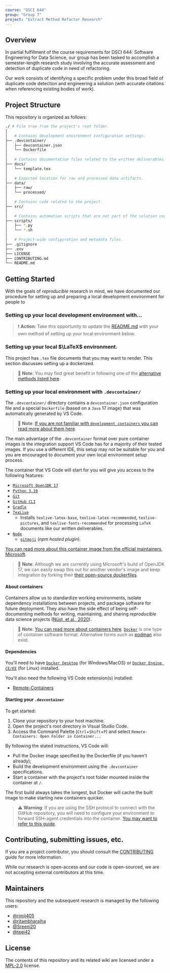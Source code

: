 ```yaml
---
course: "DSCI 644"
group: "Group 7"
project: "Extract Method Refactor Research"
---
```


## Overview

In partial fulfillment of the course requirements for DSCI 644: Software Engineering for Data Science, our group has been tasked to accomplish a semester-length research study involving the accurate assessment and detection of duplicate code in need of refactoring.

Our work consists of identifying a specific problem under this broad field of duplicate code detection and engineering a solution (with accurate citations when referencing existing bodies of work).

## Project Structure

This repository is organized as follows:

```bash
./ # File tree from the project's root folder.
│
│   # Contains development environment configuration settings.
├── .devcontainer/ 
│   ├── devcontainer.json
│   └── Dockerfile
│
│   # Contains documentation files related to the written deliverables.
├── docs/
│   └── template.tex
│
│   # Expected location for raw and processed data artifacts.
├── data/
│   ├── raw/
│   └── processed/
│
│   # Contains code related to the project.
├── src/
│
│   # Contains automation scripts that are not part of the solution code.
├── scripts/
│   ├── *.py
│   └── *.sh
│
│   # Project-wide configuration and metadata files.
├── .gitignore
├── .env
├── LICENSE
├── CONTRIBUTING.md
└── README.md
```

## Getting Started

With the goals of *reproducible* research in mind, we have documented our procedure for setting up and preparing a local development environment for people to 


### Setting up your local development environment with...

> :exclamation: **Action**: Take this opportunity to update the [README.md](#) with your own method of setting up your local environment below.




### Setting up your local $\LaTeX$ environment.

This project has `.tex` file documents that you may want to render. This section discusses setting up a dockerized.



> :memo: **Note**: You may find great benefit in following one of the [alternative methods listed here](https://towardsdatascience.com/three-ways-to-create-dockernized-latex-environment-2534163ee0c4#3fca).

### Setting up your local environment with `.devcontainer/`

The `.devcontainer/` directory contains a `devcontainer.json` configuration file and a special `Dockerfile` (based on a `Java` 17 image) that was automatically generated by VS Code.

> :memo: **Note**: [If you are not familiar with `development containers` you can read more about them here][.devcontainer].

The main advantage of the `.devcontainer` format over pure container images is the integration support VS Code has for a majority of their tested images. If you use a different IDE, this setup may not be suitable for you and you are encouraged to document your own local environment setup process.

The container that VS Code will start for you will give you access to the following features:

- [`Microsoft OpenJDK 17`][java17]
- [`Python 3.10`][python310]
- [`Git`][gitscm]
- [`GitHub CLI`][github.cli]
- [`Gradle`][gradle]
- [`TexLive`](https://www.tug.org/texlive/)
  - Installs `texlive-latex-base`, `texlive-latex-recommended`, `texlive-pictures`, and `texlive-fonts-recommended` for processing `LaTeX` documents like our written deliverables.
- [`Node`][node]
  - [`gitmoji`](https://gitmoji.dev/) (*npm hosted plugin*).

[You can read more about this container image from the official maintainers, Microsoft][java.container].

> :memo: **Note**: Although we are currently using Microsoft's build of OpenJDK 17, we can easily swap this out for another vendor's image and keep integration by forking their [their open-source dockerfiles](https://github.com/microsoft/vscode-dev-containers/blob/main/containers/java/.devcontainer/base.Dockerfile).

#### About containers

Containers allow us to standardize working environments, isolate dependency installations between projects, and package software for future deployment. They also have the side effect of being self-documenting methods for writing, maintaining, and sharing _reproducible_ data science projects ([Nüst, et al., 2020][writing.dockerfiles]).

> :memo: **Note**: [You can read more about containers here][.containers]. [`Docker`][docker] is one type of container software format. Alternative forms such as [podman][podman.io] also exist.

#### Dependencies

You'll need to have [`Docker Desktop`](https://www.docker.com/products/docker-desktop) (for Windows/MacOS) or [`Docker Engine CE/EE`](https://hub.docker.com/search?offering=community&operating_system=linux&q=&type=edition) (for Linux) installed.

You'll also need the following VS Code extension(s) installed:

- [Remote-Containers][remote.containers]

#### Starting your `.devcontainer`

To get started:

1. Clone your repository to your host machine.
2. Open the project's root directory in Visual Studio Code.
3. Access the Command Palette (`Ctrl`+`Shift`+`P`) and select `Remote-Containers: Open Folder in Container...`

By following the stated instructions, VS Code will:

- Pull the Docker image specified by the Dockerfile (if you haven't already);
- Build the development environment using the `.devcontainer` specifications.
- Start a container with the project's root folder mounted inside the container at `/`.

The first build always takes the longest, but Docker will cache the built image to make starting new containers quicker.

> :warning: **Warning**: If you are using the SSH protocol to connect with the GitHub repository, you will need to configure your environment to forward SSH-agent credentials into the container. [You may want to refer to this guide][ssh.devcontainers].

## Contributing, submitting issues, etc.

If you are a project contributor, you should consult the [CONTRIBUTING](CONTRIBUTING.md) guide for more information.

While our research is open-access and our code is open-sourced, we are not accepting external contributors at this time.

## Maintainers

This repository and the subsequent research is managed by the following users:

- [@rimij405](https://github.com/rimij405)
- [@ritambharajha](https://github.com/ritambharajha)
- [@Sreeni20](https://github.com/Sreeni20)
- [@teej42](https://github.com/teej42)

## License

The contents of this repository and its related wiki are
licensed under a [MPL-2.0](LICENSE) license.

[remote.containers]: https://marketplace.visualstudio.com/items?itemName=ms-vscode-remote.remote-containers
[writing.dockerfiles]: https://doi.org/10.1371/journal.pcbi.1008316
[docker]: https://www.docker.com/
[podman.io]: https://podman.io/
[.devcontainer]: https://code.visualstudio.com/docs/remote/containers
[.containers]: https://www.docker.com/resources/what-container
[java.container]: https://github.com/microsoft/vscode-dev-containers/tree/main/containers/java
[ssh.devcontainers]: https://code.visualstudio.com/docs/remote/containers#_sharing-git-credentials-with-your-container
[gitscm]: https://git-scm.com/
[github.cli]: https://cli.github.com/
[python310]: https://www.python.org/downloads/release/python-3100/
[java17]: https://www.microsoft.com/openjdk
[gradle]: https://gradle.org/
[node]: https://nodejs.org/en/

